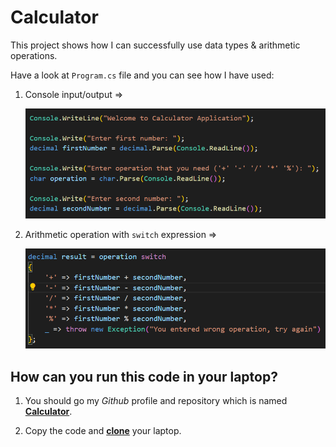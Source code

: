 # Calculator

This project shows how I can successfully use data types & arithmetic operations.

Have a look at `Program.cs` file and you can see how I have used:

1. Console input/output =>

    ![Alt text](image.png)

2. Arithmetic operation with `switch` expression =>

    ![Alt text](image-1.png)

## How can you run this code in your laptop?


1. You should go my *Github* profile and repository which is named **[Calculator](https://github.com/JohnnySenior/Calculator)**.

2. Copy the code and **[clone](https://www.loom.com/share/9cebefe04b8b40f0bb6c48f87f58ad59?sid=fdb619c9-6bf3-4cf8-bb5b-a907855b4625)** your laptop.

   